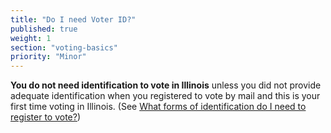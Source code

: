 ```yaml
---
title: "Do I need Voter ID?"
published: true
weight: 1
section: "voting-basics"
priority: "Minor"
---
```

**You do not need identification to vote in Illinois** unless you did not provide adequate identification when you registered to vote by mail and this is your first time voting in Illinois. (See [What forms of identification do I need to register to vote?](#item-voter-id-to-register))
